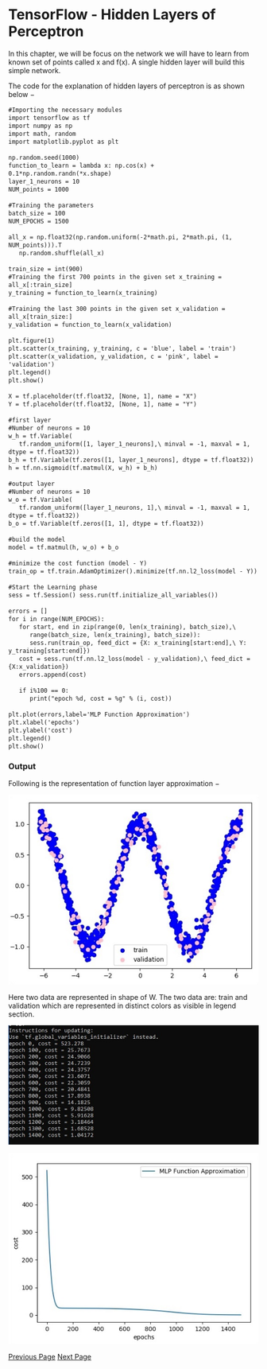 # TensorFlow - Hidden Layers of Perceptron
In this chapter, we will be focus on the network we will have to learn from known set of points called x and f(x). A single hidden layer will build this simple network.

The code for the explanation of hidden layers of perceptron is as shown below −

```
#Importing the necessary modules 
import tensorflow as tf 
import numpy as np 
import math, random 
import matplotlib.pyplot as plt 

np.random.seed(1000) 
function_to_learn = lambda x: np.cos(x) + 0.1*np.random.randn(*x.shape) 
layer_1_neurons = 10 
NUM_points = 1000 

#Training the parameters 
batch_size = 100 
NUM_EPOCHS = 1500 

all_x = np.float32(np.random.uniform(-2*math.pi, 2*math.pi, (1, NUM_points))).T 
   np.random.shuffle(all_x) 

train_size = int(900) 
#Training the first 700 points in the given set x_training = all_x[:train_size] 
y_training = function_to_learn(x_training)

#Training the last 300 points in the given set x_validation = all_x[train_size:] 
y_validation = function_to_learn(x_validation) 

plt.figure(1) 
plt.scatter(x_training, y_training, c = 'blue', label = 'train') 
plt.scatter(x_validation, y_validation, c = 'pink', label = 'validation') 
plt.legend() 
plt.show()

X = tf.placeholder(tf.float32, [None, 1], name = "X")
Y = tf.placeholder(tf.float32, [None, 1], name = "Y")

#first layer 
#Number of neurons = 10 
w_h = tf.Variable(
   tf.random_uniform([1, layer_1_neurons],\ minval = -1, maxval = 1, dtype = tf.float32)) 
b_h = tf.Variable(tf.zeros([1, layer_1_neurons], dtype = tf.float32)) 
h = tf.nn.sigmoid(tf.matmul(X, w_h) + b_h)

#output layer 
#Number of neurons = 10 
w_o = tf.Variable(
   tf.random_uniform([layer_1_neurons, 1],\ minval = -1, maxval = 1, dtype = tf.float32)) 
b_o = tf.Variable(tf.zeros([1, 1], dtype = tf.float32)) 

#build the model 
model = tf.matmul(h, w_o) + b_o 

#minimize the cost function (model - Y) 
train_op = tf.train.AdamOptimizer().minimize(tf.nn.l2_loss(model - Y)) 

#Start the Learning phase 
sess = tf.Session() sess.run(tf.initialize_all_variables()) 

errors = [] 
for i in range(NUM_EPOCHS): 
   for start, end in zip(range(0, len(x_training), batch_size),\ 
      range(batch_size, len(x_training), batch_size)): 
      sess.run(train_op, feed_dict = {X: x_training[start:end],\ Y: y_training[start:end]})
   cost = sess.run(tf.nn.l2_loss(model - y_validation),\ feed_dict = {X:x_validation}) 
   errors.append(cost) 
   
   if i%100 == 0: 
      print("epoch %d, cost = %g" % (i, cost)) 
      
plt.plot(errors,label='MLP Function Approximation') plt.xlabel('epochs') 
plt.ylabel('cost') 
plt.legend() 
plt.show()
```
### Output
Following is the representation of function layer approximation −

![Function Layer Approximation](../tensorflow/images/function_layer_approximation.jpg)

Here two data are represented in shape of W. The two data are: train and validation which are represented in distinct colors as visible in legend section.

![Distinct Colors](../tensorflow/images/distinct_colors.jpg)



![MLP Function Approximation](../tensorflow/images/mlp_function_approximation.jpg)


[Previous Page](../tensorflow/tensorflow_multi_layer_perceptron_learning.md) [Next Page](../tensorflow/tensorflow_optimizers.md) 
